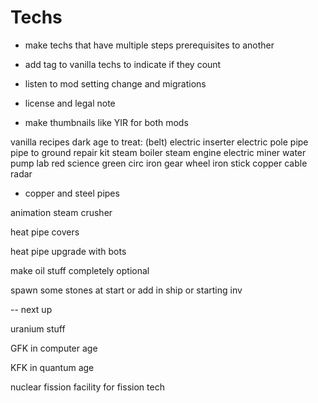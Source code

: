 # Techs

- make techs that have multiple steps prerequisites to another
- add tag to vanilla techs to indicate if they count

- listen to mod setting change and migrations

- license and legal note

- make thumbnails like YIR for both mods

vanilla recipes dark age to treat:
(belt)
electric inserter
electric pole
pipe
pipe to ground
repair kit
steam boiler
steam engine
electric miner
water pump
lab
red science
green circ
iron gear wheel
iron stick
copper cable
radar

- copper and steel pipes

animation steam crusher

heat pipe covers

heat pipe upgrade with bots

make oil stuff completely optional

spawn some stones at start or add in ship or starting inv

-- next up

uranium stuff

GFK in computer age

KFK in quantum age

nuclear fission facility for fission tech